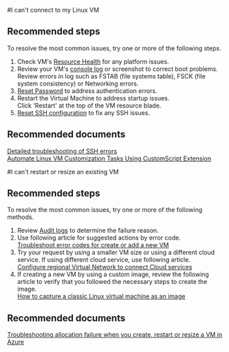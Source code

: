 #I can't connect to my Linux VM

## **Recommended steps**
To resolve the most common issues, try one or more of the following steps.

1. Check VM's [Resource Health](data-blade:Microsoft_Azure_Support.ResourceHealthDetailBlade) for any platform issues.
2. Review your VM's [console log](data-blade:Microsoft_Azure_Classic_Compute.VirtualMachineSerialConsoleLogBlade) or screenshot to correct boot problems. Review errors in log such as FSTAB (file systems table), FSCK (file system consistency) or Networking errors.
3. [Reset Password](data-blade:Microsoft_Azure_Classic_Compute.PasswordResetBlade) to address authentication errors.
4. Restart the Virtual Machine to address startup issues.<br>
	Click 'Restart' at the top of the VM resource blade.
5. [Reset SSH configuration](https://azure.microsoft.com/en-us/documentation/articles/virtual-machines-linux-classic-reset-access/#sshconfigresetcli "Reset SSH using CLI") to fix any SSH issues.

## **Recommended documents**
[Detailed troubleshooting of SSH errors](https://azure.microsoft.com/en-us/documentation/articles/virtual-machines-linux-troubleshoot-ssh-connection/#detailed-troubleshooting-of-ssh-errors) <br>
[Automate Linux VM Customization Tasks Using CustomScript Extension](https://azure.microsoft.com/en-us/blog/automate-linux-vm-customization-tasks-using-customscript-extension/)


#I can't restart or resize an existing VM

## **Recommended steps**
To resolve the most common issues, try one or more of the following methods.

1. Review [Audit logs](data-blade:Microsoft_Azure_Insights.AzureDiagnosticsBladeWithParameter) to determine the failure reason.
2. Use following article for suggested actions by error code.<br>
	[Troubleshoot error codes for create or add a new VM](https://azure.microsoft.com/documentation/articles/virtual-machines-windows-allocation-failure/#error-string-lookup)
3. Try your request by using a smaller VM size or using a different cloud service. If using different cloud service, use following article.<br>
	[Configure regional Virtual Network to connect Cloud services](https://azure.microsoft.com/blog/vnet-to-vnet-connecting-virtual-networks-in-azure-across-different-regions/)
4. If creating a new VM by using a custom image, review the following article to verify that you followed the necessary steps to create the image.<br>
	[How to capture a classic Linux virtual machine as an image](https://azure.microsoft.com/en-us/documentation/articles/virtual-machines-linux-capture-image/)

## **Recommended documents**
[Troubleshooting allocation failure when you create, restart or resize a VM in Azure](https://azure.microsoft.com/en-us/documentation/articles/virtual-machines-windows-allocation-failure/)
 